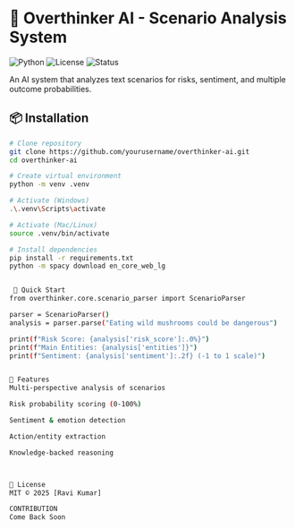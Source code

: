# 🧠 Overthinker AI - Scenario Analysis System

![Python](https://img.shields.io/badge/python-3.10+-blue)
![License](https://img.shields.io/badge/license-MIT-green)
![Status](https://img.shields.io/badge/status-active-brightgreen)

An AI system that analyzes text scenarios for risks, sentiment, and multiple outcome probabilities.

## 📦 Installation

```bash
# Clone repository
git clone https://github.com/yourusername/overthinker-ai.git
cd overthinker-ai

# Create virtual environment
python -m venv .venv

# Activate (Windows)
.\.venv\Scripts\activate

# Activate (Mac/Linux)
source .venv/bin/activate

# Install dependencies
pip install -r requirements.txt
python -m spacy download en_core_web_lg


 🚀 Quick Start
from overthinker.core.scenario_parser import ScenarioParser

parser = ScenarioParser()
analysis = parser.parse("Eating wild mushrooms could be dangerous")

print(f"Risk Score: {analysis['risk_score']:.0%}")
print(f"Main Entities: {analysis['entities']}")
print(f"Sentiment: {analysis['sentiment']:.2f} (-1 to 1 scale)")


🌟 Features
Multi-perspective analysis of scenarios

Risk probability scoring (0-100%)

Sentiment & emotion detection

Action/entity extraction

Knowledge-backed reasoning



📜 License
MIT © 2025 [Ravi Kumar]

CONTRIBUTION
Come Back Soon



